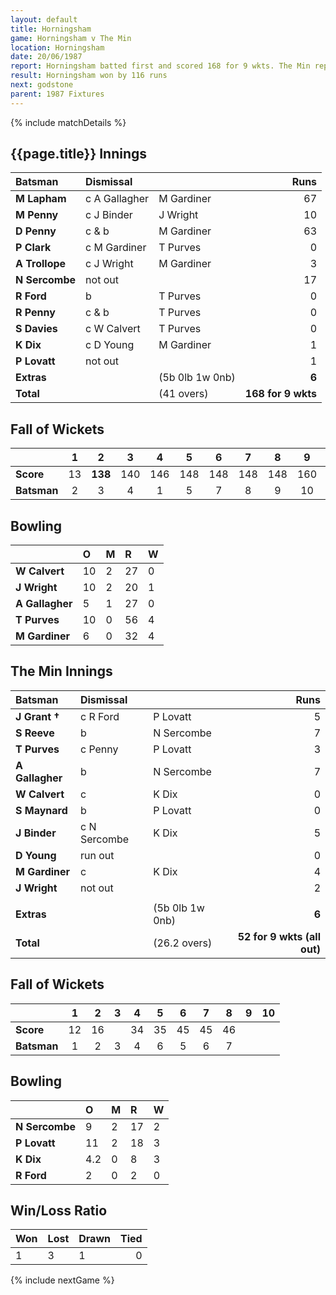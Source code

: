 ```yaml
---
layout: default
title: Horningsham
game: Horningsham v The Min
location: Horningsham
date: 20/06/1987
report: Horningsham batted first and scored 168 for 9 wkts. The Min replied with 52 for 9 wkts (all out)
result: Horningsham won by 116 runs
next: godstone
parent: 1987 Fixtures
---
```


{% include matchDetails %}

## {{page.title}} Innings

| Batsman | Dismissal |  | Runs |
|:---|:---|---|---:|
| **M Lapham** | c A Gallagher | M Gardiner | 67 | 
| **M Penny** | c J Binder | J Wright | 10 | 
| **D Penny** | c & b | M Gardiner | 63 | 
| **P Clark** | c M Gardiner | T Purves | 0 | 
| **A Trollope** | c J Wright | M Gardiner | 3 | 
| **N Sercombe** | not out |   | 17 |
| **R Ford** | b | T Purves | 0 | 
| **R Penny** | c & b | T Purves | 0 |
| **S Davies** | c W Calvert | T Purves | 0 |  
| **K Dix** | c D Young | M Gardiner | 1 | 
| **P Lovatt** | not out |  | 1 |
| **Extras** | | (5b 0lb 1w 0nb) | **6** | 
| **Total** | | (41 overs) | **168 for 9 wkts** | 

## Fall of Wickets

| | 1 | 2 | 3 | 4 | 5 | 6 | 7 | 8 | 9 | 10 |
|---|:---:|:---:|:---:|:---:|:---:|:---:|:---:|:---:|:---:|:---:|
| **Score** | 13 | **138** | 140 | 146 | 148 | 148 | 148 | 148 | 160 |  |
| **Batsman** | 2 | 3 | 4 | 1 | 5 | 7 | 8 | 9 | 10 |  |

## Bowling

| | O | M | R | W |
|---|:---|:---|:---|:---|
| **W Calvert** | 10 | 2 | 27 | 0 | 
| **J Wright** | 10 | 2 | 20 | 1 | 
| **A Gallagher** | 5 | 1 | 27 | 0 | 
| **T Purves** | 10 | 0 | 56 | 4 | 
| **M Gardiner** | 6 | 0 | 32 | 4 |

## The Min Innings

| Batsman | Dismissal |  | Runs |
|:---|:---|---|---:|
| **J Grant &#8224;** | c R Ford | P Lovatt | 5 | 
| **S Reeve** | b | N Sercombe | 7 | 
| **T Purves** | c Penny | P Lovatt | 3 | 
| **A Gallagher** | b | N Sercombe | 7 | 
| **W Calvert** | c  | K Dix | 0 | 
| **S Maynard** | b | P Lovatt | 0 | 
| **J Binder** | c N Sercombe | K Dix | 5 | 
| **D Young** | run out |  | 0 | 
| **M Gardiner** | c | K Dix | 4 | 
| **J Wright** | not out |  | 2 | 
|  |  |  |  | 
| **Extras** | | (5b 0lb 1w 0nb) | **6** | 
| **Total** | | (26.2 overs) | **52 for 9 wkts (all out)** | 

## Fall of Wickets

| | 1 | 2 | 3 | 4 | 5 | 6 | 7 | 8 | 9 | 10 |
|---|:---:|:---:|:---:|:---:|:---:|:---:|:---:|:---:|:---:|:---:|
| **Score** | 12 | 16 |  | 34 | 35 | 45 | 45 | 46 |  |  | 
| **Batsman** | 1 | 2 | 3 | 4 | 6 | 5 | 6 | 7 |  |  | 

## Bowling

| | O | M | R | W |
|---|:---|:---|:---|:---|
| **N Sercombe** | 9 | 2 | 17 | 2 | 
| **P Lovatt** | 11 | 2 | 18 | 3 | 
| **K Dix** | 4.2 | 0 | 8 | 3 |
| **R Ford** | 2 | 0 | 2 | 0 |

## Win/Loss Ratio

| Won | Lost | Drawn | Tied |
|:---|:---|:---|---:|
| 1 | 3 | 1 | 0 |

{% include nextGame %}